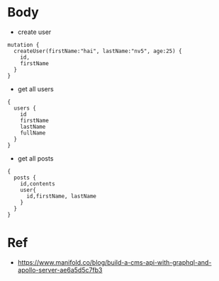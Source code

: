 # Body
* create user
```
mutation {
  createUser(firstName:"hai", lastName:"nv5", age:25) {
    id,
    firstName
  }
}
```
* get all users
```
{
  users {
    id
    firstName
    lastName
    fullName
  }
}
```
* get all posts
```
{
  posts {
    id,contents
    user{
      id,firstName, lastName
    }
  }
}
```
# Ref
* https://www.manifold.co/blog/build-a-cms-api-with-graphql-and-apollo-server-ae6a5d5c7fb3